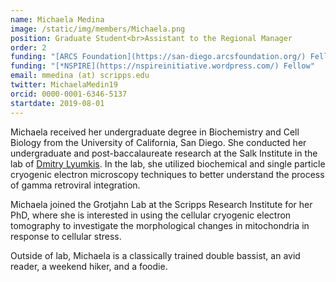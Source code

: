 ```yaml
---
name: Michaela Medina
image: /static/img/members/Michaela.png
position: Graduate Student<br>Assistant to the Regional Manager
order: 2
funding: "[ARCS Foundation](https://san-diego.arcsfoundation.org/) Fellow"
funding: "[*NSPIRE](https://nspireinitiative.wordpress.com/) Fellow"
email: mmedina (at) scripps.edu
twitter: MichaelaMedin19
orcid: 0000-0001-6346-5137
startdate: 2019-08-01
---
```

Michaela received her undergraduate degree in Biochemistry and Cell Biology from the University of California, San Diego. She conducted her undergraduate and post-baccalaureate research at the Salk Institute in the lab of [Dmitry Lyumkis](https://lyumkis.salk.edu/). In the lab, she utilized biochemical and single particle cryogenic electron microscopy techniques to better understand the process of gamma retroviral integration.


Michaela joined the Grotjahn Lab at the Scripps Research Institute for her PhD, where she is interested in using the cellular cryogenic electron tomography to investigate the morphological changes in mitochondria in response to cellular stress.


Outside of lab, Michaela is a classically trained double bassist, an avid reader, a weekend hiker, and a foodie.
